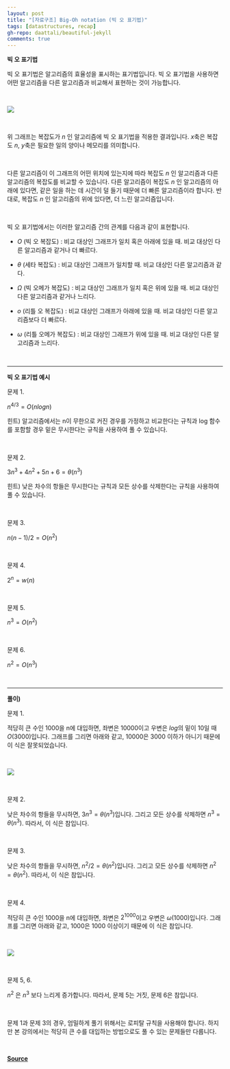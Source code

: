```yaml
---
layout: post
title: "[자료구조] Big-Oh notation (빅 오 표기법)"
tags: [datastructures, recap]
gh-repo: daattali/beautiful-jekyll
comments: true
---
```


**빅 오 표기법**


빅 오 표기법은 알고리즘의 효율성을 표시하는 표기법입니다. 빅 오 표기법을 사용하면 어떤 알고리즘을 다른 알고리즘과 비교해서 표현하는 것이 가능합니다.

 <br>

![](https://cphinf.pstatic.net/mooc/20210525_284/1621921589246JLuBn_PNG/mceclip0.png)

 <br>

위 그래프는 복잡도가 $n$ 인 알고리즘에 빅 오 표기법을 적용한 결과입니다. $x$축은 복잡도 $n$, $y$축은 필요한 일의 양이나 메모리를 의미합니다.

 <br>

다른 알고리즘이 이 그래프의 어떤 위치에 있는지에 따라 복잡도 $n$ 인 알고리즘과 다른 알고리즘의 복잡도를 비교할 수 있습니다. 다른 알고리즘이 복잡도 $n$ 인 알고리즘의 아래에 있다면, 같은 일을 하는 데 시간이 덜 들기 때문에 더 빠른 알고리즘이라 합니다. 반대로, 복잡도 $n$ 인 알고리즘의 위에 있다면, 더 느린 알고리즘입니다.

 <br>

빅 오 표기법에서는 이러한 알고리즘 간의 관계를 다음과 같이 표현합니다.

- $O$ (빅 오 복잡도) : 비교 대상인 그래프가 일치 혹은 아래에 있을 때. 비교 대상인 다른 알고리즘과 같거나 더 빠르다.

- $θ$ (세타 복잡도) : 비교 대상인 그래프가 일치할 때. 비교 대상인 다른 알고리즘과 같다.

- $Ω$ (빅 오메가 복잡도) : 비교 대상인 그래프가 일치 혹은 위에 있을 때. 비교 대상인 다른 알고리즘과 같거나 느리다.

- $o$ (리틀 오 복잡도) : 비교 대상인 그래프가 아래에 있을 때. 비교 대상인 다른 알고리즘보다 더 빠르다.

- $ω$ (리틀 오메가 복잡도) : 비교 대상인 그래프가 위에 있을 때. 비교 대상인 다른 알고리즘과 느리다.

<br>
<HR>

**빅 오 표기법 예시**


문제 1.

$n^{4/3} = O(nlogn)$

힌트) 알고리즘에서는 n이 무한으로 커진 경우를 가정하고 비교한다는 규칙과 log 함수를 포함할 경우 밑은 무시한다는 규칙을 사용하여 풀 수 있습니다.

 <br>

문제 2.

$3n^3 + 4n^2 + 5n + 6 = θ(n^3)$

힌트) 낮은 차수의 항들은 무시한다는 규칙과 모든 상수를 삭제한다는 규칙을 사용하여 풀 수 있습니다.

 <br>

문제 3.

$n(n-1)/2 = O(n^2)$

 <br>

문제 4.

$2^n = w(n)$

 <br>

문제 5.

$n^3 = O(n^2)$

 <br>

문제 6.

$n^2 = O(n^3)$

 <br>
 <HR>

**풀이)**


문제 1.

적당히 큰 수인 1000을 n에 대입하면, 좌변은 10000이고 우변은 $log$의 밑이 10일 때 $O(3000)$입니다. 그래프를 그리면 아래와 같고, 10000은 3000 이하가 아니기 때문에 이 식은 잘못되었습니다.

<br>

![](https://cphinf.pstatic.net/mooc/20210525_250/1621922217702RNvY9_PNG/mceclip0.png)

<br>

문제 2.

낮은 차수의 항들을 무시하면, $3n^3 = θ(n^3)$입니다. 그리고 모든 상수를 삭제하면 $n^3​ = θ(n^3)$. 따라서, 이 식은 참입니다.

 <br>

문제 3.

낮은 차수의 항들을 무시하면, $n^2/2 = θ(n^2)$입니다. 그리고 모든 상수를 삭제하면 $n^2​​ = θ(n^2)$. 따라서, 이 식은 참입니다.

 <br>

문제 4.

적당히 큰 수인 1000을 n에 대입하면, 좌변은 $2^{1000}$이고 우변은 $ω(1000)$입니다. 그래프를 그리면 아래와 같고, 1000은 1000 이상이기 때문에 이 식은 참입니다.

<br>

![](https://cphinf.pstatic.net/mooc/20210525_110/1621922362055Wlxcm_PNG/mceclip1.png)

<br>

문제 5, 6.

$n^2$ 은 $n^3$ 보다 느리게 증가합니다. 따라서, 문제 5는 거짓, 문제 6은 참입니다.

 <br>

문제 1과 문제 3의 경우, 엄밀하게 풀기 위해서는 로피탈 규칙을 사용해야 합니다. 하지만 본 강의에서는 적당히 큰 수를 대입하는 방법으로도 풀 수 있는 문제들만 다룹니다.

<br>

[**Source**](https://www.boostcourse.org/cs204/joinLectures/145114)

